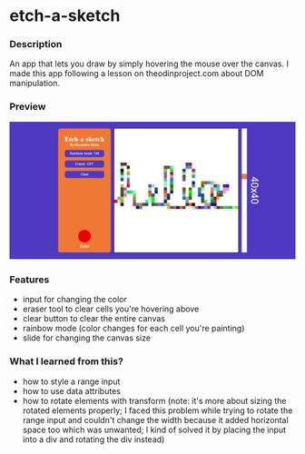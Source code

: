 # etch-a-sketch

### Description
An app that lets you draw by simply hovering the mouse over the canvas. I made this app following a lesson on theodinproject.com about DOM manipulation.

### Preview

![preview image](/preview.png)

### Features
- input for changing the color
- eraser tool to clear cells you're hovering above
- clear button to clear the entire canvas
- rainbow mode (color changes for each cell you're painting)
- slide for changing the canvas size

### What I learned from this?
- how to style a range input
- how to use data attributes
- how to rotate elements with transform (note: it's more about sizing the rotated elements properly; I faced this problem while trying to rotate the range input and couldn't change the width because it added horizontal space too which was unwanted; I kind of solved it by placing the input into a div and rotating the div instead)
